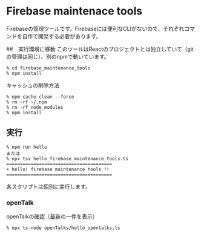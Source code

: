 # Firebase maintenace tools

Firebaseの管理ツールです。Firebaseには便利なCLIがないので、それぞれコマンドを自作で開発する必要があります。

##　実行環境に移動
このツールはReactのプロジェクトとは独立していて（gitの管理は同じ）、別のnpmで動いています。

```
% cd firebase_maintenance_tools
% npm install
```

キャッシュの削除方法

```
% npm cache clean --force
% rm -rf ~/.npm
% rm -rf node_modules
% npm install
```

## 実行

```
% npm run hello
または
% npx tsx hello_firebase_maintenance_tools.ts
=======================================
☀️ hello! firebase maintenance tools !!
=======================================
```

各スクリプトは個別に実行します。

### openTalk

openTalkの確認（最新の一件を表示）

```
% npx ts-node openTalks/hello_opentalks.ts
```
